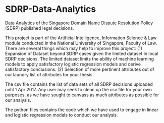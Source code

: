 # SDRP-Data-Analytics
Data Analytics of the Singapore Domain Name Dispute Resolution Policy (SDRP) published legal decisions.

This project is part of the Artificial Intelligence, Information Science & Law module conducted in the National University of Singapore, Faculty of Law. 
There are several things which may help to improve this project:
  (1) Expansion of Dataset beyond SDRP cases given the limited dataset in local SDRP decisions. The limited dataset limits the ability of machine learning models to apply satisfactory logistic regression models and derive satisfactory conclusions.
  (2) Selection of more pertinent attributes out of our laundry list of attributes for your thesis.

The csv file contains the list of data sets of all SDRP decisions uploaded until 1 Apr 2017. Any user may seek to clean up the csv file for your own purposes, as we have sought to canvass as much attributes as possible for our analysis.

The python files contains the code which we have used to engage in linear and logistic regression models to conduct our analysis.
